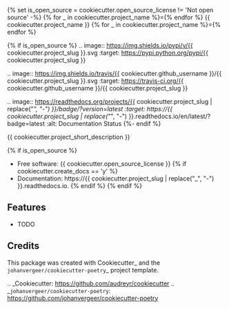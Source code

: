 {% set is_open_source = cookiecutter.open_source_license != 'Not open source' -%}
{% for _ in cookiecutter.project_name %}={% endfor %}
{{ cookiecutter.project_name }}
{% for _ in cookiecutter.project_name %}={% endfor %}

{% if is_open_source %}
.. image:: https://img.shields.io/pypi/v/{{ cookiecutter.project_slug }}.svg
        :target: https://pypi.python.org/pypi/{{ cookiecutter.project_slug }}

.. image:: https://img.shields.io/travis/{{ cookiecutter.github_username }}/{{ cookiecutter.project_slug }}.svg
        :target: https://travis-ci.org/{{ cookiecutter.github_username }}/{{ cookiecutter.project_slug }}

.. image:: https://readthedocs.org/projects/{{ cookiecutter.project_slug | replace("_", "-") }}/badge/?version=latest
        :target: https://{{ cookiecutter.project_slug | replace("_", "-") }}.readthedocs.io/en/latest/?badge=latest
        :alt: Documentation Status
{%- endif %}


{{ cookiecutter.project_short_description }}

{% if is_open_source %}
* Free software: {{ cookiecutter.open_source_license }}
{% if cookiecutter.create_docs == 'y' %}
* Documentation: https://{{ cookiecutter.project_slug | replace("_", "-") }}.readthedocs.io.
{% endif %}
{% endif %}

Features
--------

* TODO

Credits
-------

This package was created with Cookiecutter_ and the `johanvergeer/cookiecutter-poetry`_ project template.

.. _Cookiecutter: https://github.com/audreyr/cookiecutter
.. _`johanvergeer/cookiecutter-poetry`: https://github.com/johanvergeer/cookiecutter-poetry
